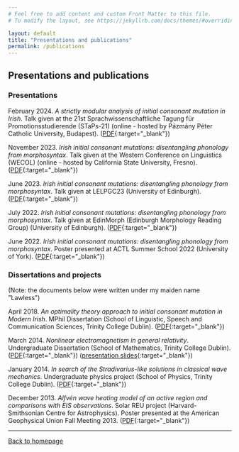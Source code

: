 ```yaml
---
# Feel free to add content and custom Front Matter to this file.
# To modify the layout, see https://jekyllrb.com/docs/themes/#overriding-theme-defaults

layout: default
title: "Presentations and publications"
permalink: /publications
---
```


## Presentations and publications

### Presentations

February 2024\. _A strictly modular analysis of initial consonant mutation in Irish_. Talk given at the 21st Sprachwissenschaftliche Tagung für Promotionsstudierende (STaPs-21) (online - hosted by Pázmány Péter Catholic University, Budapest). ([PDF](./assets/Laoide-Kemp_STaPs_2024_slides.pdf){:target="_blank"})

November 2023\. _Irish initial consonant mutations: disentangling phonology from morphosyntax_. Talk given at the Western Conference on Linguistics (WECOL) (online - hosted by California State University,  Fresno). ([PDF](./assets/Laoide-Kemp_WECOL_2023_slides.pdf){:target="_blank"})

June 2023\. _Irish initial consonant mutations: disentangling phonology from morphosyntax_. Talk given at LELPGC23 (University of Edinburgh). ([PDF](./assets/Laoide-Kemp_LELPGC23_slides.pdf){:target="_blank"})

July 2022\. _Irish initial consonant mutations: disentangling phonology from morphosyntax_. Talk given at EdinMorph (Edinburgh Morphology Reading Group) (University of Edinburgh). ([PDF](./assets/Laoide-Kemp_EdinMorph_2022_slides.pdf){:target="_blank"})

June 2022\. _Irish initial consonant mutations: disentangling phonology from morphosyntax_. Poster presented at ACTL Summer School 2022 (University of York). ([PDF](./assets/Laoide-Kemp_ACTL_2022_poster.pdf){:target="_blank"})

### Dissertations and projects

(Note: the documents below were written under my maiden name "Lawless")

April 2018\. _An optimality theory approach to initial consonant mutation in Modern Irish_. MPhil Dissertation (School of Linguistic, Speech and Communication Sciences, Trinity College Dublin). ([PDF](./assets/Laoide-Kemp_Lawless_MPhilDissertation_2018.pdf){:target="_blank"})

March 2014\. _Nonlinear electromagnetism in general relativity_. Undergraduate Dissertation (School of Mathematics, Trinity College Dublin). ([PDF](./assets/Laoide-Kemp_Lawless_MathsProject_2014.pdf){:target="_blank"}) ([presentation slides](./assets/Laoide-Kemp_Lawless_MathsProject_2014_slides.pdf){:target="_blank"})

January 2014\. _In search of the Stradivarius-like solutions in classical wave mechanics_. Undergraduate physics project (School of Physics, Trinity College Dublin). ([PDF](./assets/Laoide-Kemp_Lawless_PhysicsProject_2014.pdf){:target="_blank"})

December 2013\. _Alfvén wave heating model of an active region and comparisons with EIS observations_. Solar REU project (Harvard-Smithsonian Centre for Astrophysics). Poster presented at the American Geophysical Union Fall Meeting 2013. ([PDF](./assets/Laoide-Kemp_Lawless_AGU_2013_poster.pdf){:target="_blank"})


* * *

[Back to homepage](./)